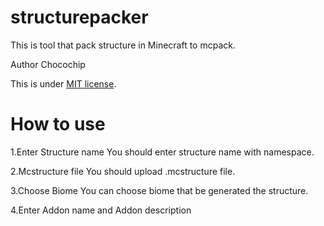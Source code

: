 # structurepacker

This is tool that pack structure in Minecraft to mcpack.

Author
Chocochip

This is under [MIT license](https://en.wikipedia.org/wiki/MIT_License).

# How to use
1.Enter Structure name
You should enter structure name with namespace.

2.Mcstructure file
You should upload .mcstructure file.

3.Choose Biome
You can choose biome that be generated the structure.

4.Enter Addon name and Addon description
